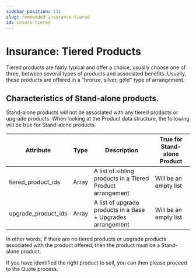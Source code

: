 ```yaml
---
sidebar_position: 111
slug: /embedded-insurance-tiered
id: insure-tiered
---
```


# Insurance: Tiered Products

Tiered products are fairly typical and offer a choice, usually choose one of three, between several types of products and associated benefits. Usually, these products are offered in a "bronze, silver, gold" type of arrangement.






## Characteristics of Stand-alone products.

Stand-alone products will not be associated with any tiered products or upgrade products. When looking at the Product data structure, the following will be true for Stand-alone products.

| Attribute | Type | Description | True for Stand-alone Product |
| --------- | ---- | ----------- | ---------------------------- |
| tiered_product_ids | Array | A list of sibling products in a Tiered Product arrangement | Will be an empty list
| upgrade_product_ids | Array | A list of upgrade products in a Base + Upgrades arrangement | Will be an empty list

In other words, if there are no tiered products or upgrade products associated with the product offered, then the product must be a Stand-alone product.

If you have identified the right product to sell, you can then please proceed to the Quote process.